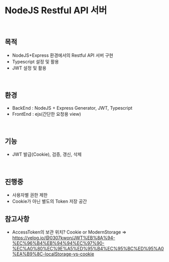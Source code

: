 # NodeJS Restful API 서버
<br/>

## 목적
- NodeJS+Express 환경에서의 Restful API 서버 구현
- Typescript 설정 및 활용
- JWT 설정 및 활용
<br/>

## 환경
- BackEnd : NodeJS + Express Generator, JWT, Typescript
- FrontEnd : ejs(간단한 요청용 view)
<br/>

## 기능
- JWT 발급(Cookie), 검증, 갱신, 삭제
<br/>

## 진행중
- 사용자별 권한 제한
- Cookie가 아닌 별도의 Token 저장 공간 

## 참고사항
- AccessToken의 보관 위치? Cookie or ModernStorage => https://velog.io/@0307kwon/JWT%EB%8A%94-%EC%96%B4%EB%94%94%EC%97%90-%EC%A0%80%EC%9E%A5%ED%95%B4%EC%95%BC%ED%95%A0%EA%B9%8C-localStorage-vs-cookie
